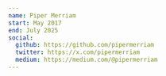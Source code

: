 ```yaml
---
name: Piper Merriam
start: May 2017
end: July 2025
social:
  github: https://github.com/pipermerriam
  twitter: https://x.com/pipermerriam
  medium: https://medium.com/@pipermerriam
---
```


